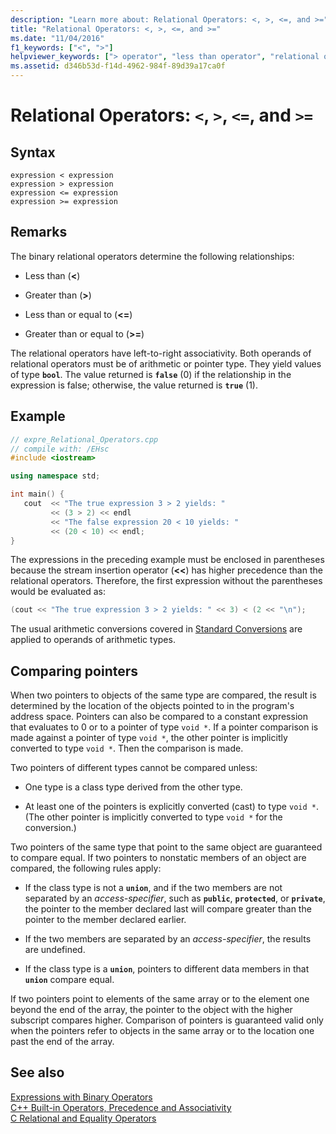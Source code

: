 ```yaml
---
description: "Learn more about: Relational Operators: <, >, <=, and >="
title: "Relational Operators: <, >, <=, and >="
ms.date: "11/04/2016"
f1_keywords: ["<", ">"]
helpviewer_keywords: ["> operator", "less than operator", "relational operators [C++], syntax", ">= operator", "greater than or equal to operators [C++]", "greater than operators [C++]", "< operator", "less than or equal to operator", "<= operator"]
ms.assetid: d346b53d-f14d-4962-984f-89d39a17ca0f
---
```

# Relational Operators: `<`, `>`, `<=`, and `>=`

## Syntax

```
expression < expression
expression > expression
expression <= expression
expression >= expression
```

## Remarks

The binary relational operators determine the following relationships:

- Less than (**\<**)

- Greater than (**>**)

- Less than or equal to (**\<=**)

- Greater than or equal to (**>=**)

The relational operators have left-to-right associativity. Both operands of relational operators must be of arithmetic or pointer type. They yield values of type **`bool`**. The value returned is **`false`** (0) if the relationship in the expression is false; otherwise, the value returned is **`true`** (1).

## Example

```cpp
// expre_Relational_Operators.cpp
// compile with: /EHsc
#include <iostream>

using namespace std;

int main() {
   cout  << "The true expression 3 > 2 yields: "
         << (3 > 2) << endl
         << "The false expression 20 < 10 yields: "
         << (20 < 10) << endl;
}
```

The expressions in the preceding example must be enclosed in parentheses because the stream insertion operator (**<<**) has higher precedence than the relational operators. Therefore, the first expression without the parentheses would be evaluated as:

```cpp
(cout << "The true expression 3 > 2 yields: " << 3) < (2 << "\n");
```

The usual arithmetic conversions covered in [Standard Conversions](standard-conversions.md) are applied to operands of arithmetic types.

## Comparing pointers

When two pointers to objects of the same type are compared, the result is determined by the location of the objects pointed to in the program's address space. Pointers can also be compared to a constant expression that evaluates to 0 or to a pointer of type `void *`. If a pointer comparison is made against a pointer of type `void *`, the other pointer is implicitly converted to type `void *`. Then the comparison is made.

Two pointers of different types cannot be compared unless:

- One type is a class type derived from the other type.

- At least one of the pointers is explicitly converted (cast) to type `void *`. (The other pointer is implicitly converted to type `void *` for the conversion.)

Two pointers of the same type that point to the same object are guaranteed to compare equal. If two pointers to nonstatic members of an object are compared, the following rules apply:

- If the class type is not a **`union`**, and if the two members are not separated by an *access-specifier*, such as **`public`**, **`protected`**, or **`private`**, the pointer to the member declared last will compare greater than the pointer to the member declared earlier.

- If the two members are separated by an *access-specifier*, the results are undefined.

- If the class type is a **`union`**, pointers to different data members in that **`union`** compare equal.

If two pointers point to elements of the same array or to the element one beyond the end of the array, the pointer to the object with the higher subscript compares higher. Comparison of pointers is guaranteed valid only when the pointers refer to objects in the same array or to the location one past the end of the array.

## See also

[Expressions with Binary Operators](../cpp/expressions-with-binary-operators.md)<br/>
[C++ Built-in Operators, Precedence and Associativity](../cpp/cpp-built-in-operators-precedence-and-associativity.md)<br/>
[C Relational and Equality Operators](../c-language/c-relational-and-equality-operators.md)
